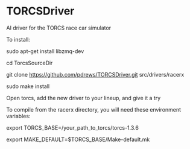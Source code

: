 TORCSDriver
===========

AI driver for the TORCS race car simulator

To install:

sudo apt-get install libzmq-dev

cd TorcsSourceDir

git clone https://github.com/pdrews/TORCSDriver.git src/drivers/racerx

sudo make install

Open torcs, add the new driver to your lineup, and give it a try

To compile from the racerx directory, you will need these environment variables:

export TORCS_BASE=/your_path_to_torcs/torcs-1.3.6

export MAKE_DEFAULT=$TORCS_BASE/Make-default.mk
